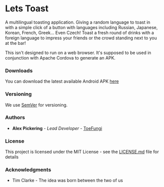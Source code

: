 # Lets Toast

A multilingual toasting application. Giving a random language to toast in with a simple click of a button with languages including Russian, Japanese, Korean,
 French, Greek... Even Czech! Toast a fresh round of drinks with a foreign language to impress your friends or the crowd standing next to you at the bar!

This isn't designed to run on a web browser. It's supposed to be used in conjunction with Apache Cordova to generate an APK.

### Downloads

You can download the latest available Android APK [here](https://github.com/ToeFungi/lets-toast)

### Versioning

We use [SemVer](http://semver.org/) for versioning.

### Authors

* **Alex Pickering** - *Lead Developer* - [ToeFungi](https://github.com/ToeFungi)

### License

This project is licensed under the MIT License - see the [LICENSE.md](LICENSE.md) file for details

### Acknowledgments
- Tim Clarke - The idea was born between the two of us
